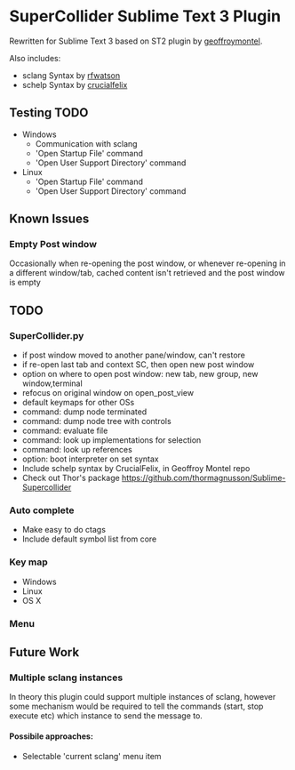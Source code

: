 # SuperCollider Sublime Text 3 Plugin

Rewritten for Sublime Text 3 based on ST2 plugin by [geoffroymontel](https://github.com/geoffroymontel/supercollider-package-for-sublime-text).

Also includes:
- sclang Syntax by [rfwatson](https://github.com/rfwatson/supercollider-tmbundle)
- schelp Syntax by [crucialfelix](https://github.com/crucialfelix)

## Testing TODO

- Windows
    - Communication with sclang
    - 'Open Startup File' command
    - 'Open User Support Directory' command
- Linux
    - 'Open Startup File' command
    - 'Open User Support Directory' command

## Known Issues

### Empty Post window

Occasionally when re-opening the post window, or whenever re-opening in a different window/tab, cached content isn't retrieved and the post window is empty

## TODO

### SuperCollider.py

- if post window moved to another pane/window, can't restore
- if re-open last tab and context SC, then open new post window
- option on where to open post window: new tab, new group, new window,terminal
- refocus on original window on open_post_view
- default keymaps for other OSs
- command: dump node terminated
- command: dump node tree with controls
- command: evaluate file
- command: look up implementations for selection
- command: look up references
- option: boot interpreter on set syntax
- Include schelp syntax by CrucialFelix, in Geoffroy Montel repo
- Check out Thor's package https://github.com/thormagnusson/Sublime-Supercollider

### Auto complete

- Make easy to do ctags
- Include default symbol list from core

### Key map

- Windows
- Linux
- OS X

### Menu

## Future Work

### Multiple sclang instances

In theory this plugin could support multiple instances of sclang, however some mechanism would be required to tell the commands (start, stop execute etc) which instance to send the message to.

#### Possibile approaches:

- Selectable 'current sclang' menu item
